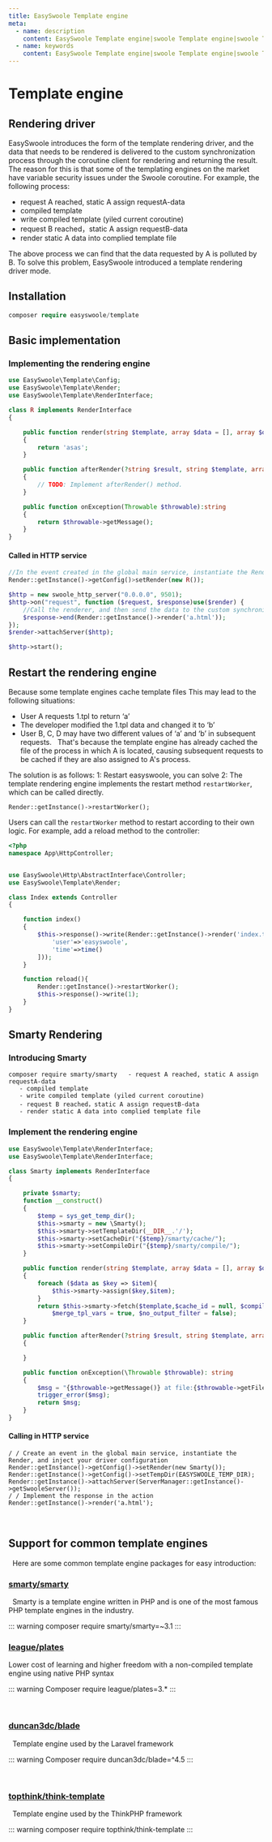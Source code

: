 ```yaml
---
title: EasySwoole Template engine
meta:
  - name: description
    content: EasySwoole Template engine|swoole Template engine|swoole Template rendering
  - name: keywords
    content: EasySwoole Template engine|swoole Template engine|swoole Template rendering
---
```


# Template engine
## Rendering driver
EasySwoole introduces the form of the template rendering driver, and the data that needs to be rendered is delivered to the custom synchronization process through the coroutine client for rendering and returning the result. The reason for this is that some of the templating engines on the market have variable security issues under the Swoole coroutine. For example, the following process:
   
   - request A reached, static A assign requestA-data
   - compiled template 
   - write compiled template (yiled current coroutine)
   - request B reached，static A assign requestB-data
   - render static A data into complied template file
   
   The above process we can find that the data requested by A is polluted by B. To solve this problem, EasySwoole introduced a template rendering driver mode.

## Installation
```php
composer require easyswoole/template
```    

## Basic implementation
### Implementing the rendering engine
```php
use EasySwoole\Template\Config;
use EasySwoole\Template\Render;
use EasySwoole\Template\RenderInterface;

class R implements RenderInterface
{

    public function render(string $template, array $data = [], array $options = []):?string
    {
        return 'asas';
    }

    public function afterRender(?string $result, string $template, array $data = [], array $options = [])
    {
        // TODO: Implement afterRender() method.
    }

    public function onException(Throwable $throwable):string
    {
        return $throwable->getMessage();
    }
}

```  

#### Called in HTTP service
```php
//In the event created in the global main service, instantiate the Render and inject your driver configuration
Render::getInstance()->getConfig()>setRender(new R());

$http = new swoole_http_server("0.0.0.0", 9501);
$http->on("request", function ($request, $response)use($render) {
    //Call the renderer, and then send the data to the custom synchronization process through the Ctrip client, and get the rendering result.
    $response->end(Render::getInstance()->render('a.html'));
});
$render->attachServer($http);

$http->start();
```

## Restart the rendering engine
Because some template engines cache template files
This may lead to the following situations:
* User A requests 1.tpl to return ‘a’
* The developer modified the 1.tpl data and changed it to ‘b’
* User B, C, D may have two different values of ‘a’ and ‘b’ in subsequent requests.
 
That's because the template engine has already cached the file of the process in which A is located, causing subsequent requests to be cached if they are also assigned to A's process.

The solution is as follows:
1: Restart easyswoole, you can solve
2: The template rendering engine implements the restart method `restartWorker`, which can be called directly.

````
Render::getInstance()->restartWorker();
````
Users can call the `restartWorker` method to restart according to their own logic.
For example, add a reload method to the controller:
````php
<?php
namespace App\HttpController;


use EasySwoole\Http\AbstractInterface\Controller;
use EasySwoole\Template\Render;

class Index extends Controller
{

    function index()
    {
        $this->response()->write(Render::getInstance()->render('index.tpl',[
            'user'=>'easyswoole',
            'time'=>time()
        ]));
    }

    function reload(){
        Render::getInstance()->restartWorker();
        $this->response()->write(1);
    }
}
````






## Smarty Rendering
### Introducing Smarty
```
composer require smarty/smarty   - request A reached, static A assign requestA-data
   - compiled template 
   - write compiled template (yiled current coroutine)
   - request B reached，static A assign requestB-data
   - render static A data into complied template file

```

### Implement the rendering engine
```php
use EasySwoole\Template\RenderInterface;
use EasySwoole\Template\RenderInterface;

class Smarty implements RenderInterface
{

    private $smarty;
    function __construct()
    {
        $temp = sys_get_temp_dir();
        $this->smarty = new \Smarty();
        $this->smarty->setTemplateDir(__DIR__.'/');
        $this->smarty->setCacheDir("{$temp}/smarty/cache/");
        $this->smarty->setCompileDir("{$temp}/smarty/compile/");
    }

    public function render(string $template, array $data = [], array $options = []): ?string
    {
        foreach ($data as $key => $item){
            $this->smarty->assign($key,$item);
        }
        return $this->smarty->fetch($template,$cache_id = null, $compile_id = null, $parent = null, $display = false,
            $merge_tpl_vars = true, $no_output_filter = false);
    }

    public function afterRender(?string $result, string $template, array $data = [], array $options = [])
    {

    }

    public function onException(\Throwable $throwable): string
    {
        $msg = "{$throwable->getMessage()} at file:{$throwable->getFile()} line:{$throwable->getLine()}";
        trigger_error($msg);
        return $msg;
    }
}
```


#### Calling in HTTP service
```
/ / Create an event in the global main service, instantiate the Render, and inject your driver configuration
Render::getInstance()->getConfig()->setRender(new Smarty());
Render::getInstance()->getConfig()->setTempDir(EASYSWOOLE_TEMP_DIR);
Render::getInstance()->attachServer(ServerManager::getInstance()->getSwooleServer());
/ / Implement the response in the action
Render::getInstance()->render('a.html');

```
 
## Support for common template engines
 
Here are some common template engine packages for easy introduction:
 
### [smarty/smarty](https://github.com/smarty-php/smarty)
 
Smarty is a template engine written in PHP and is one of the most famous PHP template engines in the industry.
 

::: warning 
composer require smarty/smarty=~3.1
:::

 
 
### [league/plates](https://github.com/thephpleague/plates)
 
Lower cost of learning and higher freedom with a non-compiled template engine using native PHP syntax
 

::: warning
Composer require league/plates=3.*
:::

 
### [duncan3dc/blade](https://github.com/duncan3dc/blade)
 
Template engine used by the Laravel framework
 

::: warning
Composer require duncan3dc/blade=^4.5
:::

 
### [topthink/think-template](https://github.com/top-think/think-template)
 
Template engine used by the ThinkPHP framework
 

::: warning 
 composer require topthink/think-template
:::
